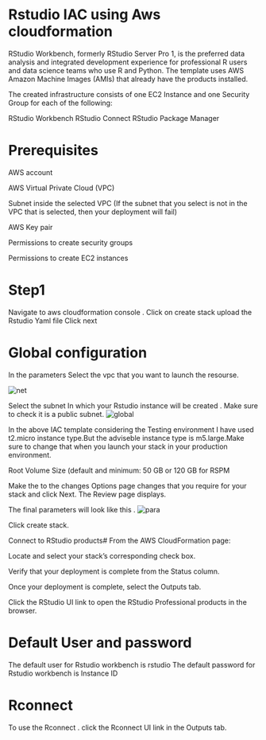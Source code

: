 # Rstudio IAC using Aws cloudformation

RStudio Workbench, formerly RStudio Server Pro 1, is the preferred data analysis and integrated development experience for professional R users and data science teams who use R and Python.
The template uses AWS Amazon Machine Images (AMIs) that already have the products installed.

The created infrastructure consists of one EC2 Instance and one Security Group for each of the following:

RStudio Workbench
RStudio Connect
RStudio Package Manager

# Prerequisites
AWS account 

AWS Virtual Private Cloud (VPC)

Subnet inside the selected VPC (If the subnet that you select is not in the VPC that is selected, then your deployment will fail)

AWS Key pair

Permissions to create security groups

Permissions to create EC2 instances

# Step1
Navigate to aws cloudformation console .
Click on create stack 
upload the Rstudio Yaml file 
Click next
# Global configuration
In the parameters Select the vpc that you want to launch the resourse.

![net](https://user-images.githubusercontent.com/96655654/175560807-e0bf9a43-d23d-41b3-ba48-45fd00aa9981.png)


Select the subnet In which your Rstudio instance will be created . Make sure to check it is a public subnet.
![global](https://user-images.githubusercontent.com/96655654/175560879-bd085bad-39a3-4711-8a79-73c4090b66ba.png)


In the above IAC template considering the Testing environment I have used t2.micro instance type.But the adviseble instance type is m5.large.Make sure to change that when you launch your stack in your production environment.


Root Volume Size (default and minimum: 50 GB or 120 GB for RSPM

Make the to the changes Options page changes that you require for your stack and click Next. The Review page displays.

The final parameters will look like this .
![para](https://user-images.githubusercontent.com/96655654/175561147-5ea454d9-ff89-4b15-a06d-20c0ebe44ce8.png)

Click create stack.

Connect to RStudio products#
From the AWS CloudFormation page:

Locate and select your stack’s corresponding check box.

Verify that your deployment is complete from the Status column.

Once your deployment is complete, select the Outputs tab.

Click the RStudio UI link to open the RStudio Professional products in the browser.

# Default User and password
The default user for Rstudio workbench is rstudio
The default password for Rstudio workbench is Instance ID
# Rconnect
To use the Rconnect . click the Rconnect UI link in the Outputs tab.
